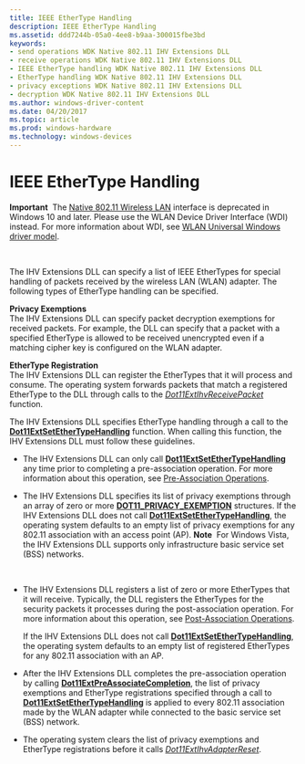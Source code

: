 ```yaml
---
title: IEEE EtherType Handling
description: IEEE EtherType Handling
ms.assetid: ddd7244b-05a0-4ee8-b9aa-300015fbe3bd
keywords:
- send operations WDK Native 802.11 IHV Extensions DLL
- receive operations WDK Native 802.11 IHV Extensions DLL
- IEEE EtherType handling WDK Native 802.11 IHV Extensions DLL
- EtherType handling WDK Native 802.11 IHV Extensions DLL
- privacy exceptions WDK Native 802.11 IHV Extensions DLL
- decryption WDK Native 802.11 IHV Extensions DLL
ms.author: windows-driver-content
ms.date: 04/20/2017
ms.topic: article
ms.prod: windows-hardware
ms.technology: windows-devices
---
```


# IEEE EtherType Handling


**Important**  The [Native 802.11 Wireless LAN](native-802-11-wireless-lan4.md) interface is deprecated in Windows 10 and later. Please use the WLAN Device Driver Interface (WDI) instead. For more information about WDI, see [WLAN Universal Windows driver model](wifi-universal-driver-model.md).

 

The IHV Extensions DLL can specify a list of IEEE EtherTypes for special handling of packets received by the wireless LAN (WLAN) adapter. The following types of EtherType handling can be specified.

<a href="" id="privacy-exemptions"></a>**Privacy Exemptions**  
The IHV Extensions DLL can specify packet decryption exemptions for received packets. For example, the DLL can specify that a packet with a specified EtherType is allowed to be received unencrypted even if a matching cipher key is configured on the WLAN adapter.

<a href="" id="ethertype-registration"></a>**EtherType Registration**  
The IHV Extensions DLL can register the EtherTypes that it will process and consume. The operating system forwards packets that match a registered EtherType to the DLL through calls to the [*Dot11ExtIhvReceivePacket*](https://msdn.microsoft.com/library/windows/hardware/ff547513) function.

The IHV Extensions DLL specifies EtherType handling through a call to the [**Dot11ExtSetEtherTypeHandling**](https://msdn.microsoft.com/library/windows/hardware/ff547587) function. When calling this function, the IHV Extensions DLL must follow these guidelines.

-   The IHV Extensions DLL can only call [**Dot11ExtSetEtherTypeHandling**](https://msdn.microsoft.com/library/windows/hardware/ff547587) any time prior to completing a pre-association operation. For more information about this operation, see [Pre-Association Operations](pre-association-operations.md).

-   The IHV Extensions DLL specifies its list of privacy exemptions through an array of zero or more [**DOT11\_PRIVACY\_EXEMPTION**](https://msdn.microsoft.com/library/windows/hardware/ff548756) structures. If the IHV Extensions DLL does not call [**Dot11ExtSetEtherTypeHandling**](https://msdn.microsoft.com/library/windows/hardware/ff547587), the operating system defaults to an empty list of privacy exemptions for any 802.11 association with an access point (AP).
    **Note**  For Windows Vista, the IHV Extensions DLL supports only infrastructure basic service set (BSS) networks.

     

-   The IHV Extensions DLL registers a list of zero or more EtherTypes that it will receive. Typically, the DLL registers the EtherTypes for the security packets it processes during the post-association operation. For more information about this operation, see [Post-Association Operations](post-association-operations.md).

    If the IHV Extensions DLL does not call [**Dot11ExtSetEtherTypeHandling**](https://msdn.microsoft.com/library/windows/hardware/ff547587), the operating system defaults to an empty list of registered EtherTypes for any 802.11 association with an AP.

-   After the IHV Extensions DLL completes the pre-association operation by calling [**Dot11ExtPreAssociateCompletion**](https://msdn.microsoft.com/library/windows/hardware/ff547538), the list of privacy exemptions and EtherType registrations specified through a call to [**Dot11ExtSetEtherTypeHandling**](https://msdn.microsoft.com/library/windows/hardware/ff547587) is applied to every 802.11 association made by the WLAN adapter while connected to the basic service set (BSS) network.

-   The operating system clears the list of privacy exemptions and EtherType registrations before it calls [*Dot11ExtIhvAdapterReset*](https://msdn.microsoft.com/library/windows/hardware/ff547434).

 

 





